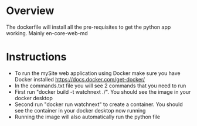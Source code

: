 # Overview
The dockerfile will install all the pre-requisites to get the python app working. Mainly en-core-web-md

# Instructions
* To run the mySite web application using Docker make sure you have Docker installed https://docs.docker.com/get-docker/
* In the commands.txt file you will see 2 commands that you need to run
* First run "docker build -t watchnext ./". You should see the image in your docker desktop
* Second run "docker run watchnext" to create a container. You should see the container in your docker desktop now running
* Running the image will also automatically run the python file
